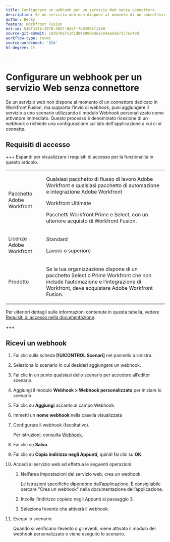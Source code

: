 ```yaml
---
title: Configurare un webhook per un servizio Web senza connettore
description: Se un servizio web non dispone al momento di un connettore dedicato in Workfront Fusion, ma supporta l’invio di webhook, puoi aggiungere il servizio a uno scenario utilizzando il modulo Webhook personalizzato come attivatore immediato.
author: Becky
feature: Workfront Fusion
exl-id: 51ef13fb-2978-4927-8d5f-7d83995f11e0
source-git-commit: c83070a7c2d1d048000a4eace4aaede73c7ec49d
workflow-type: tm+mt
source-wordcount: '354'
ht-degree: 1%

---
```


# Configurare un webhook per un servizio Web senza connettore

Se un servizio web non dispone al momento di un connettore dedicato in Workfront Fusion, ma supporta l’invio di webhook, puoi aggiungere il servizio a uno scenario utilizzando il modulo Webhook personalizzato come attivatore immediato. Questo processo è denominato ricezione di un webhook e richiede una configurazione sul lato dell&#39;applicazione a cui ci si connette.

## Requisiti di accesso

+++ Espandi per visualizzare i requisiti di accesso per la funzionalità in questo articolo.

<table style="table-layout:auto">
 <col> 
 <col> 
 <tbody> 
  <tr> 
   <td role="rowheader">Pacchetto Adobe Workfront</td> 
   <td> <p>Qualsiasi pacchetto di flusso di lavoro Adobe Workfront e qualsiasi pacchetto di automazione e integrazione Adobe Workfront</p><p>Workfront Ultimate</p><p>Pacchetti Workfront Prime e Select, con un ulteriore acquisto di Workfront Fusion.</p> </td> 
  </tr> 
  <tr data-mc-conditions=""> 
   <td role="rowheader">Licenze Adobe Workfront</td> 
   <td> <p>Standard</p><p>Lavoro o superiore</p> </td> 
  </tr> 
  <tr> 
   <td role="rowheader">Prodotto</td> 
   <td>
   <p>Se la tua organizzazione dispone di un pacchetto Select o Prime Workfront che non include l’automazione e l’integrazione di Workfront, deve acquistare Adobe Workfront Fusion.</li></ul>
   </td> 
  </tr>
 </tbody> 
</table>

Per ulteriori dettagli sulle informazioni contenute in questa tabella, vedere [Requisiti di accesso nella documentazione](/help/workfront-fusion/references/licenses-and-roles/access-level-requirements-in-documentation.md).

+++

## Ricevi un webhook

1. Fai clic sulla scheda **[!UICONTROL Scenari]** nel pannello a sinistra.
1. Seleziona lo scenario in cui desideri aggiungere un webhook.
1. Fai clic in un punto qualsiasi dello scenario per accedere all’editor scenario.
1. Aggiungi il modulo **Webhook > Webhook personalizzato** per iniziare lo scenario.
1. Fai clic su **Aggiungi** accanto al campo Webhook.
1. Immetti un **nome webhook** nella casella visualizzata
1. Configurare il webhook (facoltativo).

   Per istruzioni, consulta [Webhook](/help/workfront-fusion/references/apps-and-modules/universal-connectors/webhooks-updated.md).

1. Fai clic su **Salva**.

1. Fai clic su **Copia indirizzo negli Appunti**, quindi fai clic su **OK**.

1. Accedi al servizio web ed effettua le seguenti operazioni:

   1. Nell’area Impostazioni del servizio web, crea un webhook.

      Le istruzioni specifiche dipendono dall’applicazione. È consigliabile cercare &quot;Crea un webhook&quot; nella documentazione dell’applicazione.
   1. Incolla l&#39;indirizzo copiato negli Appunti al passaggio 3.
   1. Seleziona l’evento che attiverà il webhook.

1. Esegui lo scenario.

   Quando si verificano l’evento o gli eventi, viene attivato il modulo del webhook personalizzato e viene eseguito lo scenario.
